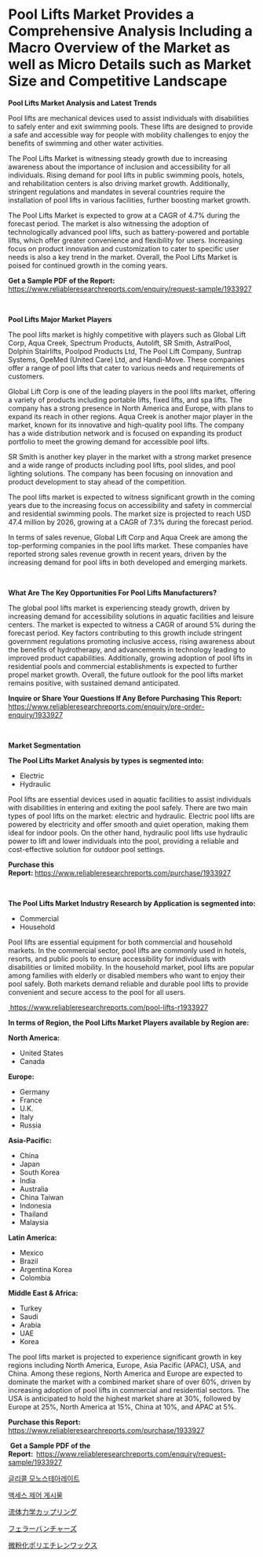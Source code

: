 <p><h1>Pool Lifts Market Provides a Comprehensive Analysis Including a Macro Overview of the Market as well as Micro Details such as Market Size and Competitive Landscape</h1></p><p><strong>Pool Lifts Market Analysis and Latest Trends</strong></p>
<p><p>Pool lifts are mechanical devices used to assist individuals with disabilities to safely enter and exit swimming pools. These lifts are designed to provide a safe and accessible way for people with mobility challenges to enjoy the benefits of swimming and other water activities.</p><p>The Pool Lifts Market is witnessing steady growth due to increasing awareness about the importance of inclusion and accessibility for all individuals. Rising demand for pool lifts in public swimming pools, hotels, and rehabilitation centers is also driving market growth. Additionally, stringent regulations and mandates in several countries require the installation of pool lifts in various facilities, further boosting market growth.</p><p>The Pool Lifts Market is expected to grow at a CAGR of 4.7% during the forecast period. The market is also witnessing the adoption of technologically advanced pool lifts, such as battery-powered and portable lifts, which offer greater convenience and flexibility for users. Increasing focus on product innovation and customization to cater to specific user needs is also a key trend in the market. Overall, the Pool Lifts Market is poised for continued growth in the coming years.</p></p>
<p><strong>Get a Sample PDF of the Report:&nbsp;</strong> <a href="https://www.reliableresearchreports.com/enquiry/request-sample/1933927">https://www.reliableresearchreports.com/enquiry/request-sample/1933927</a></p>
<p>&nbsp;</p>
<p><strong>Pool Lifts Major Market Players</strong></p>
<p><p>The pool lifts market is highly competitive with players such as Global Lift Corp, Aqua Creek, Spectrum Products, Autolift, SR Smith, AstralPool, Dolphin Stairlifts, Poolpod Products Ltd, The Pool Lift Company, Suntrap Systems, OpeMed (United Care) Ltd, and Handi-Move. These companies offer a range of pool lifts that cater to various needs and requirements of customers.</p><p>Global Lift Corp is one of the leading players in the pool lifts market, offering a variety of products including portable lifts, fixed lifts, and spa lifts. The company has a strong presence in North America and Europe, with plans to expand its reach in other regions. Aqua Creek is another major player in the market, known for its innovative and high-quality pool lifts. The company has a wide distribution network and is focused on expanding its product portfolio to meet the growing demand for accessible pool lifts.</p><p>SR Smith is another key player in the market with a strong market presence and a wide range of products including pool lifts, pool slides, and pool lighting solutions. The company has been focusing on innovation and product development to stay ahead of the competition.</p><p>The pool lifts market is expected to witness significant growth in the coming years due to the increasing focus on accessibility and safety in commercial and residential swimming pools. The market size is projected to reach USD 47.4 million by 2026, growing at a CAGR of 7.3% during the forecast period.</p><p>In terms of sales revenue, Global Lift Corp and Aqua Creek are among the top-performing companies in the pool lifts market. These companies have reported strong sales revenue growth in recent years, driven by the increasing demand for pool lifts in both developed and emerging markets.</p></p>
<p>&nbsp;</p>
<p><strong>What Are The Key Opportunities For Pool Lifts Manufacturers?</strong></p>
<p><p>The global pool lifts market is experiencing steady growth, driven by increasing demand for accessibility solutions in aquatic facilities and leisure centers. The market is expected to witness a CAGR of around 5% during the forecast period. Key factors contributing to this growth include stringent government regulations promoting inclusive access, rising awareness about the benefits of hydrotherapy, and advancements in technology leading to improved product capabilities. Additionally, growing adoption of pool lifts in residential pools and commercial establishments is expected to further propel market growth. Overall, the future outlook for the pool lifts market remains positive, with sustained demand anticipated.</p></p>
<p><strong>Inquire or Share Your Questions If Any Before Purchasing This Report:</strong> <a href="https://www.reliableresearchreports.com/enquiry/pre-order-enquiry/1933927">https://www.reliableresearchreports.com/enquiry/pre-order-enquiry/1933927</a></p>
<p>&nbsp;</p>
<p><strong>Market Segmentation</strong></p>
<p><strong>The Pool Lifts Market Analysis by types is segmented into:</strong></p>
<p><ul><li>Electric</li><li>Hydraulic</li></ul></p>
<p><p>Pool lifts are essential devices used in aquatic facilities to assist individuals with disabilities in entering and exiting the pool safely. There are two main types of pool lifts on the market: electric and hydraulic. Electric pool lifts are powered by electricity and offer smooth and quiet operation, making them ideal for indoor pools. On the other hand, hydraulic pool lifts use hydraulic power to lift and lower individuals into the pool, providing a reliable and cost-effective solution for outdoor pool settings.</p></p>
<p><strong>Purchase this Report:&nbsp;</strong><a href="https://www.reliableresearchreports.com/purchase/1933927">https://www.reliableresearchreports.com/purchase/1933927</a></p>
<p>&nbsp;</p>
<p><strong>The Pool Lifts Market Industry Research by Application is segmented into:</strong></p>
<p><ul><li>Commercial</li><li>Household</li></ul></p>
<p><p>Pool lifts are essential equipment for both commercial and household markets. In the commercial sector, pool lifts are commonly used in hotels, resorts, and public pools to ensure accessibility for individuals with disabilities or limited mobility. In the household market, pool lifts are popular among families with elderly or disabled members who want to enjoy their pool safely. Both markets demand reliable and durable pool lifts to provide convenient and secure access to the pool for all users.</p></p>
<p><a href="https://www.reliableresearchreports.com/pool-lifts-r1933927">&nbsp;https://www.reliableresearchreports.com/pool-lifts-r1933927</a></p>
<p><strong>In terms of Region, the Pool Lifts Market Players available by Region are:</strong></p>
<p>
    <p> <strong> North America: </strong>
        <ul>
            <li>United States</li>
            <li>Canada</li>
        </ul>
        </p> 
    <p> <strong> Europe: </strong>
        <ul>
            <li>Germany</li>
            <li>France</li>
            <li>U.K.</li>
            <li>Italy</li>
            <li>Russia</li>
        </ul>
        </p> 
    <p> <strong> Asia-Pacific: </strong>
        <ul>
            <li>China</li>
            <li>Japan</li>
            <li>South Korea</li>
            <li>India</li>
            <li>Australia</li>
            <li>China Taiwan</li>
            <li>Indonesia</li>
            <li>Thailand</li>
            <li>Malaysia</li>
        </ul>
        </p> 
    <p> <strong> Latin America: </strong>
        <ul>
            <li>Mexico</li>
            <li>Brazil</li>
            <li>Argentina Korea</li>
            <li>Colombia</li>
        </ul>
        </p> 
    <p> <strong> Middle East & Africa: </strong>
        <ul>
            <li>Turkey</li>
            <li>Saudi</li>
            <li>Arabia</li>
            <li>UAE</li>
            <li>Korea</li>
        </ul>
    </p>
    </p>
<p><p>The pool lifts market is projected to experience significant growth in key regions including North America, Europe, Asia Pacific (APAC), USA, and China. Among these regions, North America and Europe are expected to dominate the market with a combined market share of over 60%, driven by increasing adoption of pool lifts in commercial and residential sectors. The USA is anticipated to hold the highest market share at 30%, followed by Europe at 25%, North America at 15%, China at 10%, and APAC at 5%.</p></p>
<p><strong>Purchase this Report: </strong><a href="https://www.reliableresearchreports.com/purchase/1933927">https://www.reliableresearchreports.com/purchase/1933927</a></p>
<p>&nbsp;<strong>Get a Sample PDF of the Report:&nbsp;&nbsp;</strong><a href="https://www.reliableresearchreports.com/enquiry/request-sample/1933927">https://www.reliableresearchreports.com/enquiry/request-sample/1933927</a></p>
<p><strong></strong></p>
<p><p><a href="https://medium.com/@pyscho67867/%EA%B8%80%EB%A6%AC%EC%BD%9C-%EB%AA%A8%EB%85%B8%EC%8A%A4%ED%85%8C%EC%95%84%EB%A0%88%EC%9D%B4%ED%8A%B8-%EC%8B%9C%EC%9E%A5-%EB%B3%B4%EA%B3%A0%EC%84%9C%EB%8A%94-%EC%9D%B4-%EC%8B%9C%EC%9E%A5%EC%9D%98-%EC%B5%9C%EC%8B%A0-%ED%8A%B8%EB%A0%8C%EB%93%9C%EC%99%80-%EC%84%B1%EC%9E%A5-%EA%B8%B0%ED%9A%8C%EB%A5%BC-%EB%B3%B4%EC%97%AC%EC%A4%8D%EB%8B%88%EB%8B%A4-1a823f437fc8">글리콜 모노스테아레이트</a></p><p><a href="https://medium.com/@travisohan56562023/%EC%95%A1%EC%84%B8%EC%8A%A4-%EC%A0%9C%EC%96%B4-%ED%8F%AC%EC%8A%A4%ED%8A%B8-%EC%8B%9C%EC%9E%A5-%EB%B6%84%EC%84%9D-%EA%B8%80%EB%A1%9C%EB%B2%8C-%EC%82%B0%EC%97%85-%EC%A0%84%EB%A7%9D-%EB%B0%8F-%EC%98%88%EC%B8%A1-2024%EB%85%84%EB%B6%80%ED%84%B0-2031%EB%85%84%EA%B9%8C%EC%A7%80-17bb786795ed">액세스 제어 게시물</a></p><p><a href="https://medium.com/@r.aspinall_32685/%E6%B0%B4%E5%8A%9B%E8%BB%8A%E4%B8%A1%E5%B8%82%E5%A0%B4%E8%A6%8F%E6%A8%A1-%E5%B8%82%E5%A0%B4%E5%B1%95%E6%9C%9B%E3%81%8A%E3%82%88%E3%81%B3%E5%B8%82%E5%A0%B4%E4%BA%88%E6%B8%AC-2024%E5%B9%B4%E3%81%8B%E3%82%892031%E5%B9%B4%E3%81%BE%E3%81%A7-92987a361aad">流体力学カップリング</a></p><p><a href="https://medium.com/@lewis15david/%E3%83%95%E3%82%A7%E3%83%A9%E3%83%BC%E3%83%90%E3%83%B3%E3%83%81%E3%83%A3%E3%83%BC%E3%82%BA%E5%B8%82%E5%A0%B4%E8%A6%8F%E6%A8%A1-%E5%B8%82%E5%A0%B4%E5%B1%95%E6%9C%9B%E3%81%A8%E5%B8%82%E5%A0%B4%E4%BA%88%E6%B8%AC-2024%E5%B9%B4%E3%81%8B%E3%82%892031%E5%B9%B4-1cde2aa61c6b">フェラーバンチャーズ</a></p><p><a href="https://github.com/marbadji/Market-Research-Report-List-1/blob/main/718154527337.md">微粉化ポリエチレンワックス</a></p></p>